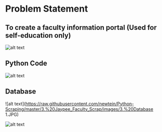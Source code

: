 # Problem Statement
## To create a faculty information portal (Used for self-education only)

![alt text](https://raw.githubusercontent.com/newtein/Python-Scraping/master/3.%20Jaypee_Faculty_Scrap/images/1.%20Faculty_Info_to_Scrap.JPG)

## Python Code

![alt text](https://raw.githubusercontent.com/newtein/Python-Scraping/master/3.%20Jaypee_Faculty_Scrap/images/2.%20Python_Code.JPG)


  ## Database
![alt text](https://raw.githubusercontent.com/newtein/Python-Scraping/master/3.%20Jaypee_Faculty_Scrap/images/3.%20Database 1.JPG)
 


![alt text](https://raw.githubusercontent.com/newtein/Python-Scraping/master/3.%20Jaypee_Faculty_Scrap/images/4.%20Database%202%20EduStorage.JPG)


